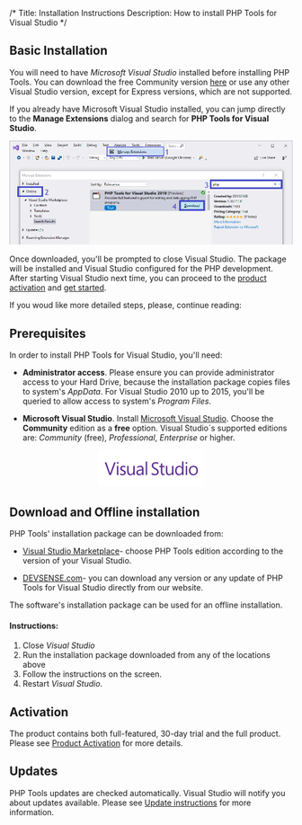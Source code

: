 /*
Title: Installation Instructions
Description: How to install PHP Tools for Visual Studio
*/

## Basic Installation


You will need to have *Microsoft Visual Studio* installed before installing PHP Tools. You can download the free Community version [here](https://visualstudio.microsoft.com/vs/community/) or use any other Visual Studio version, except for Express versions, which are not supported.

If you already have Microsoft Visual Studio installed, you can jump directly to the **Manage Extensions** dialog and search for **PHP Tools for Visual Studio**.

![Visual Studio Extensions](imgs/install-from-vs.png)

Once downloaded, you'll be prompted to close Visual Studio. The package will be installed and Visual Studio configured for the PHP development. After starting Visual Studio next time, you can proceed to the [product activation](/vs/installation/activation) and [get started](/vs/).

If you woud like more detailed steps, please, continue reading:

## Prerequisites

In order to install PHP Tools for Visual Studio, you'll need:

- **Administrator access**. Please ensure you can provide administrator access to your Hard Drive, because the installation package copies files to system's *AppData*. For Visual Studio 2010 up to 2015, you'll be queried to allow access to system's *Program Files*.

- **Microsoft Visual Studio**. Install [Microsoft Visual Studio](https://visualstudio.microsoft.com/vs/). Choose the **Community** edition as a **free** option. Visual Studio´s supported editions are: *Community* (free), *Professional*, *Enterprise* or higher.

<center markdown="1">

![Visual Studio Extensions](imgs/visualstudio-small.png)

</center>

## Download and Offline installation

 PHP Tools' installation package can be downloaded from:

- [Visual Studio Marketplace](https://marketplace.visualstudio.com/search?term="php%20tools"&target=VS&vsVersion=)- choose PHP Tools edition according to the version of your Visual Studio.

- [DEVSENSE.com](https://www.devsense.com/en/download#vs)- you can download any version or any update of PHP Tools for Visual Studio directly from our website.

The software's installation package can be used for an offline installation.

#### Instructions:

1. Close *Visual Studio*
2. Run the installation package downloaded from any of the locations above
3. Follow the instructions on the screen.
4. Restart *Visual Studio*.

## Activation

The product contains both full-featured, 30-day trial and the full product. Please see [Product Activation](/vs/installation/activation) for more details.

## Updates

PHP Tools updates are checked automatically. Visual Studio will notify you about updates available. Please see [Update instructions](https://docs.devsense.com/en/vs/installation/updatet) for more information.
